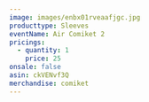 ```yaml
---
image: images/enbx01rveaafjgc.jpg
producttype: Sleeves
eventName: Air Comiket 2
pricings:
  - quantity: 1
    price: 25
onsale: false
asin: ckVENvf3Q
merchandise: comiket
---
```

